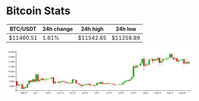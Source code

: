 # Bitcoin Stats

BTC/USDT|24h change|24h high|24h low|
|---|---|---|---|
|$11460.51|1.61%|$11542.65|$11258.89|

<img src="./chart.svg">
